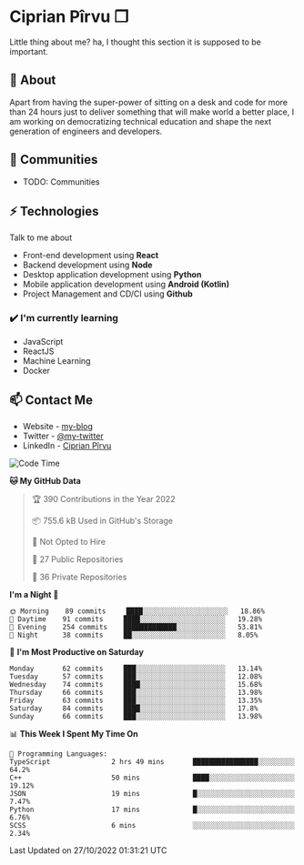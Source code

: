 # Ciprian Pîrvu ❐

Little thing about me? ha, I thought this section it is supposed to be important.

## 🧐 About

Apart from having the super-power of sitting on a desk and code for more than 24 hours just to deliver something that will make world a better place, I am working on democratizing technical education and shape the next generation of engineers and developers.

## 👯 Communities

-   TODO: Communities

## ⚡ Technologies

Talk to me about

-   Front-end development using **React**
-   Backend development using **Node**
-   Desktop application development using **Python**
-   Mobile application development using **Android (Kotlin)**
-   Project Management and CD/CI using **Github**

### ✔️ I'm currently learning

-   JavaScript
-   ReactJS
-   Machine Learning
-   Docker

## 📫 Contact Me

-   Website - [my-blog]()
-   Twitter - [@my-twitter]()
-   LinkedIn - [Ciprian Pîrvu](https://www.linkedin.com/in/p%C3%AErvu-ciprian-cristian-4415991b1/)

<!--START_SECTION:waka-->
![Code Time](http://img.shields.io/badge/Code%20Time-1%2C326%20hrs%205%20mins-blue)

**🐱 My GitHub Data** 

> 🏆 390 Contributions in the Year 2022
 > 
> 📦 755.6 kB Used in GitHub's Storage 
 > 
> 🚫 Not Opted to Hire
 > 
> 📜 27 Public Repositories 
 > 
> 🔑 36 Private Repositories  
 > 
**I'm a Night 🦉** 

```text
🌞 Morning    89 commits     ████░░░░░░░░░░░░░░░░░░░░░   18.86% 
🌆 Daytime    91 commits     ████░░░░░░░░░░░░░░░░░░░░░   19.28% 
🌃 Evening    254 commits    █████████████░░░░░░░░░░░░   53.81% 
🌙 Night      38 commits     ██░░░░░░░░░░░░░░░░░░░░░░░   8.05%

```
📅 **I'm Most Productive on Saturday** 

```text
Monday       62 commits     ███░░░░░░░░░░░░░░░░░░░░░░   13.14% 
Tuesday      57 commits     ███░░░░░░░░░░░░░░░░░░░░░░   12.08% 
Wednesday    74 commits     ████░░░░░░░░░░░░░░░░░░░░░   15.68% 
Thursday     66 commits     ███░░░░░░░░░░░░░░░░░░░░░░   13.98% 
Friday       63 commits     ███░░░░░░░░░░░░░░░░░░░░░░   13.35% 
Saturday     84 commits     ████░░░░░░░░░░░░░░░░░░░░░   17.8% 
Sunday       66 commits     ███░░░░░░░░░░░░░░░░░░░░░░   13.98%

```


📊 **This Week I Spent My Time On** 

```text
💬 Programming Languages: 
TypeScript               2 hrs 49 mins       ████████████████░░░░░░░░░   64.2% 
C++                      50 mins             ████░░░░░░░░░░░░░░░░░░░░░   19.12% 
JSON                     19 mins             █░░░░░░░░░░░░░░░░░░░░░░░░   7.47% 
Python                   17 mins             █░░░░░░░░░░░░░░░░░░░░░░░░   6.76% 
SCSS                     6 mins              ░░░░░░░░░░░░░░░░░░░░░░░░░   2.34%

```


 Last Updated on 27/10/2022 01:31:21 UTC
<!--END_SECTION:waka-->
